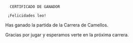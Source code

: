       CERTIFICADO DE GANADOR

     ¡Felicidades leo!

Has ganado la partida de la Carrera de Camellos.

Gracias por jugar y esperamos verte en la próxima carrera.
